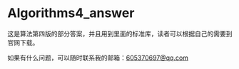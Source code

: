 # Algorithms4_answer

这是算法第四版的部分答案，并且用到里面的标准库，读者可以根据自己的需要到官网下载。

如果有什么问题，可以随时联系我的邮箱：605370697@qq.com
